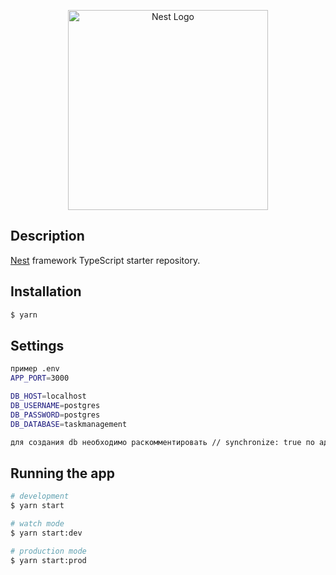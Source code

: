 <p align="center">
  <a href="http://nestjs.com/" target="blank"><img src="https://nestjs.com/img/logo_text.svg" width="320" alt="Nest Logo" /></a>
</p>

## Description

[Nest](https://github.com/nestjs/nest) framework TypeScript starter repository.

## Installation

```bash
$ yarn
```

## Settings

```bash
пример .env
APP_PORT=3000

DB_HOST=localhost
DB_USERNAME=postgres
DB_PASSWORD=postgres
DB_DATABASE=taskmanagement

для создания db необходимо раскомментировать // synchronize: true по адресу src/config/db/configuration.ts и запустить проект $ yarn start:dev
```

## Running the app

```bash
# development
$ yarn start

# watch mode
$ yarn start:dev

# production mode
$ yarn start:prod
```
